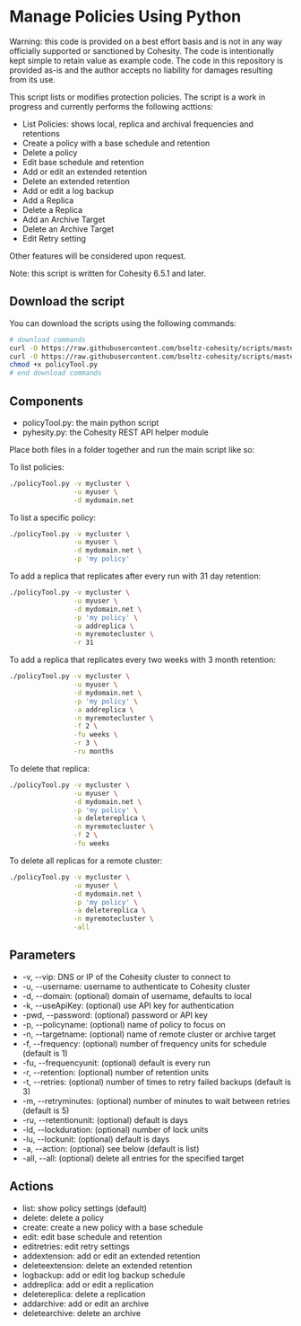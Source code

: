 # Manage Policies Using Python

Warning: this code is provided on a best effort basis and is not in any way officially supported or sanctioned by Cohesity. The code is intentionally kept simple to retain value as example code. The code in this repository is provided as-is and the author accepts no liability for damages resulting from its use.

This script lists or modifies protection policies. The script is a work in progress and currently performs the following acttions:

* List Policies: shows local, replica and archival frequencies and retentions
* Create a policy with a base schedule and retention
* Delete a policy
* Edit base schedule and retention
* Add or edit an extended retention
* Delete an extended retention
* Add or edit a log backup
* Add a Replica
* Delete a Replica
* Add an Archive Target
* Delete an Archive Target
* Edit Retry setting

Other features will be considered upon request.

Note: this script is written for Cohesity 6.5.1 and later.

## Download the script

You can download the scripts using the following commands:

```bash
# download commands
curl -O https://raw.githubusercontent.com/bseltz-cohesity/scripts/master/python/policyTool/policyTool.py
curl -O https://raw.githubusercontent.com/bseltz-cohesity/scripts/master/python/pyhesity.py
chmod +x policyTool.py
# end download commands
```

## Components

* policyTool.py: the main python script
* pyhesity.py: the Cohesity REST API helper module

Place both files in a folder together and run the main script like so:

To list policies:

```bash
./policyTool.py -v mycluster \
                -u myuser \
                -d mydomain.net
```

To list a specific policy:

```bash
./policyTool.py -v mycluster \
                -u myuser \
                -d mydomain.net \
                -p 'my policy'
```

To add a replica that replicates after every run with 31 day retention:

```bash
./policyTool.py -v mycluster \
                -u myuser \
                -d mydomain.net \
                -p 'my policy' \
                -a addreplica \
                -n myremotecluster \
                -r 31
```

To add a replica that replicates every two weeks with 3 month retention:

```bash
./policyTool.py -v mycluster \
                -u myuser \
                -d mydomain.net \
                -p 'my policy' \
                -a addreplica \
                -n myremotecluster \
                -f 2 \
                -fu weeks \
                -r 3 \
                -ru months
```

To delete that replica:

```bash
./policyTool.py -v mycluster \
                -u myuser \
                -d mydomain.net \
                -p 'my policy' \
                -a deletereplica \
                -n myremotecluster \
                -f 2 \
                -fu weeks 
```

To delete all replicas for a remote cluster:

```bash
./policyTool.py -v mycluster \
                -u myuser \
                -d mydomain.net \
                -p 'my policy' \
                -a deletereplica \
                -n myremotecluster \
                -all
```

## Parameters

* -v, --vip: DNS or IP of the Cohesity cluster to connect to
* -u, --username: username to authenticate to Cohesity cluster
* -d, --domain: (optional) domain of username, defaults to local
* -k, --useApiKey: (optional) use API key for authentication
* -pwd, --password: (optional) password or API key
* -p, --policyname: (optional) name of policy to focus on
* -n, --targetname: (optional) name of remote cluster or archive target
* -f, --frequency: (optional) number of frequency units for schedule (default is 1)
* -fu, --frequencyunit: (optional) default is every run
* -r, --retention: (optional) number of retention units
* -t, --retries: (optional) number of times to retry failed backups (default is 3)
* -m, --retryminutes: (optional) number of minutes to wait between retries (default is 5)
* -ru, --retentionunit: (optional) default is days
* -ld, --lockduration: (optional) number of lock units
* -lu, --lockunit: (optional) default is days
* -a, --action: (optional) see below (default is list)
* -all, --all: (optional) delete all entries for the specified target

## Actions

* list: show policy settings (default)
* delete: delete a policy
* create: create a new policy with a base schedule
* edit: edit base schedule and retention
* editretries: edit retry settings
* addextension: add or edit an extended retention
* deleteextension: delete an extended retention
* logbackup: add or edit log backup schedule
* addreplica: add or edit a replication
* deletereplica: delete a replication
* addarchive: add or edit an archive
* deletearchive: delete an archive
